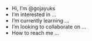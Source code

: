 - Hi, I’m @gojayuks
- I’m interested in ...
- I’m currently learning ...
- I’m looking to collaborate on ...
- How to reach me ...

<!---
gojayuks/gojayuks is a ✨ special ✨ repository because its `README.md` (this file) appears on your GitHub profile.
You can click the Preview link to take a look at your changes.
--->
